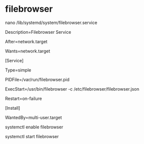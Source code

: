 # filebrowser

nano /lib/systemd/system/filebrowser.service

Description=Filebrowser Service

After=network.target

Wants=network.target


[Service]

Type=simple

PIDFile=/var/run/filebrowser.pid

ExecStart=/usr/bin/filebrowser -c /etc/filebrowser/filebrowser.json

Restart=on-failure


[Install]

WantedBy=multi-user.target

systemctl enable filebrowser

systemctl start filebrowser
